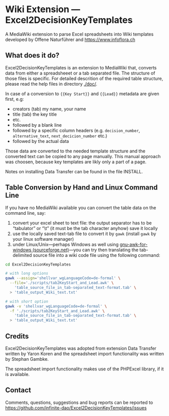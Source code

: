 # Wiki Extension — Excel2DecisionKeyTemplates

A MediaWiki extension to parse Excel spreadsheets into Wiki templates developed by Offene Naturführer and https://www.infoflora.ch

## What does it do?

Excel2DecisionKeyTemplates is an extension to MediaWiki that,
converts data from either a spreadsheeet or a tab separated file.
The structure of those files is specific. For detailed descrition of 
the required table structure, please read the help files in directory [./doc/](./doc/).

In case of a conversion to `{{Key Start}}` and `{{Lead}}` metadata are given first, e.g:
* creators (tab) my name, your name
* title (tab) the key title
* etc.
* followed by a blank line
* followed by a specific column headers (e.g. `decision_number`, `alternative_text`, `next_decicion_number` etc.)
* followed by the actual data

Those data are converted to the needed template structure and the converted text
can be copied to any page manually. This manual approach was choosen, because 
key templates are likly only a part of a page.


Notes on installing Data Transfer can be found in the file INSTALL.

## Table Conversion by Hand and Linux Command Line

If you have no MediaWiki available you can convert the table data on the command line, say:

1. convert your excel sheet to text file: the output separator has to be “tabulator” or “\t” (it must be the tab character anyhow) save it locally
2. use the locally saved text-tab file to convert it by `gawk` (install `gawk` by your linux software manager)
3. under Linux/Unix—perhaps Windows as well using [gnu-awk-for-windows (sourceforge.net)](https://sourceforge.net/projects/gnu-awk-for-windows/)—you can try then translating the tab-delimited source file into a wiki code file using the following command:

```bash
cd Excel2DecisionKeyTemplates 

# with long options
gawk --assign='shellvar_wgLanguageCode=de-formal' \
  --file='./scripts/tab2KeyStart_and_Lead.awk' \
    'table_source_file_in_tab-separated_text-format.tab' \
  > 'table_output_Wiki_text.txt'

# with short option
gawk -v 'shellvar_wgLanguageCode=de-formal' \
  -f './scripts/tab2KeyStart_and_Lead.awk' \
    'table_source_file_in_tab-separated_text-format.tab' \
  > 'table_output_Wiki_text.txt'
```

## Credits 

Excel2DecisionKeyTemplates was adopted from extension Data Transfer written by 
Yaron Koren and the spreadsheet import functionality was written by Stephan Gambke.

The spreadsheet import functionality makes use of the PHPExcel
library, if it is available.

## Contact

Comments, questions, suggestions and bug reports can be
reported to https://github.com/infinite-dao/Excel2DecisionKeyTemplates/issues
